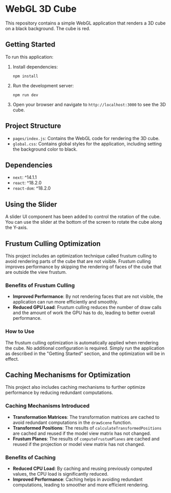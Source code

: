 # WebGL 3D Cube

This repository contains a simple WebGL application that renders a 3D cube on a black background. The cube is red.

## Getting Started

To run this application:

1. Install dependencies:
   ```
   npm install
   ```

2. Run the development server:
   ```
   npm run dev
   ```

3. Open your browser and navigate to `http://localhost:3000` to see the 3D cube.

## Project Structure

- `pages/index.js`: Contains the WebGL code for rendering the 3D cube.
- `global.css`: Contains global styles for the application, including setting the background color to black.

## Dependencies

- `next`: ^14.1.1
- `react`: ^18.2.0
- `react-dom`: ^18.2.0

## Using the Slider

A slider UI component has been added to control the rotation of the cube. You can use the slider at the bottom of the screen to rotate the cube along the Y-axis.

## Frustum Culling Optimization

This project includes an optimization technique called frustum culling to avoid rendering parts of the cube that are not visible. Frustum culling improves performance by skipping the rendering of faces of the cube that are outside the view frustum.

### Benefits of Frustum Culling

- **Improved Performance**: By not rendering faces that are not visible, the application can run more efficiently and smoothly.
- **Reduced GPU Load**: Frustum culling reduces the number of draw calls and the amount of work the GPU has to do, leading to better overall performance.

### How to Use

The frustum culling optimization is automatically applied when rendering the cube. No additional configuration is required. Simply run the application as described in the "Getting Started" section, and the optimization will be in effect.

## Caching Mechanisms for Optimization

This project also includes caching mechanisms to further optimize performance by reducing redundant computations.

### Caching Mechanisms Introduced

- **Transformation Matrices**: The transformation matrices are cached to avoid redundant computations in the `drawScene` function.
- **Transformed Positions**: The results of `calculateTransformedPositions` are cached and reused if the model view matrix has not changed.
- **Frustum Planes**: The results of `computeFrustumPlanes` are cached and reused if the projection or model view matrix has not changed.

### Benefits of Caching

- **Reduced CPU Load**: By caching and reusing previously computed values, the CPU load is significantly reduced.
- **Improved Performance**: Caching helps in avoiding redundant computations, leading to smoother and more efficient rendering.
